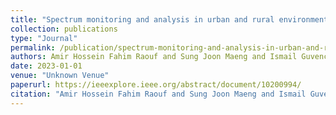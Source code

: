 ```yaml
---
title: "Spectrum monitoring and analysis in urban and rural environments at different altitudes"
collection: publications
type: "Journal"
permalink: /publication/spectrum-monitoring-and-analysis-in-urban-and-rural-environments-at-different-altitudes
authors: Amir Hossein Fahim Raouf and Sung Joon Maeng and Ismail Guvenc and Özgür Özdemir and Mihail Sichitiu
date: 2023-01-01
venue: "Unknown Venue"
paperurl: https://ieeexplore.ieee.org/abstract/document/10200994/
citation: "Amir Hossein Fahim Raouf and Sung Joon Maeng and Ismail Guvenc and Özgür Özdemir and Mihail Sichitiu, Unknown Venue, 2023"
---
```


